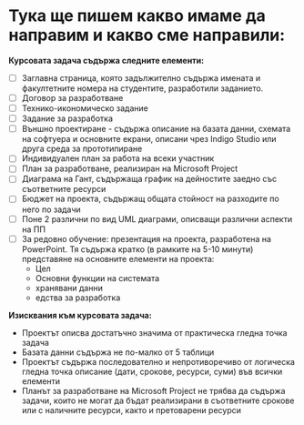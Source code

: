 # Тука ще пишем какво имаме да направим и какво сме направили:

**Курсовата задача съдържа следните елементи:**

- [ ] Заглавна страница, която задължително съдържа имената и факултетните номера на студентите, разработили заданието.
- [ ] Договор за разработване
- [ ] Технико-икономическо задание
- [ ] Задание за разработка
- [ ] Външно проектиране - съдържа описание на базата данни, схемата на софтуера и основните екрани, описани чрез Indigo Studio или друга среда за прототипиране
- [ ] Индивидуален план за работа на всеки участник
- [ ] План за разработване, реализиран на Microsoft Project
- [ ] Диаграма на Гант, съдържаща график на дейностите заедно със съответните ресурси
- [ ] Бюджет на проекта, съдържащ общата стойност на разходите по него по задачи
- [ ] Поне 2 различни по вид UML диаграми, описващи различни аспекти на ПП
- [ ] За редовно обучение: презентация на проекта, разработена на PowerPoint. Тя съдържа кратко (в рамките на 5-10 минути) представяне на основните елементи на проекта:
  - Цел
  - Основни функции на системата
  - хранявани данни
  - едства за разработка

**Изисквания към курсовата задача:**

- Проектът описва достатъчно значима от практическа гледна точка задача
- Базата данни съдържа не по-малко от 5 таблици
- Проектът съдържа последователно и непротиворечиво от логическа гледна точка описание (дати, срокове, ресурси, суми) във всички елементи
- Планът за разработване на Microsoft Project не трябва да съдържа задачи, които не могат да бъдат реализирани в съответните срокове или с наличните ресурси, както и претоварени ресурси
